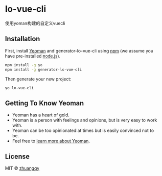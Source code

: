 # lo-vue-cli
使用yoman构建的自定义vuecli
## Installation

First, install [Yeoman](http://yeoman.io) and generator-lo-vue-cli using [npm](https://www.npmjs.com/) (we assume you have pre-installed [node.js](https://nodejs.org/)).

```bash
npm install -g yo
npm install -g generator-lo-vue-cli
```

Then generate your new project:

```bash
yo lo-vue-cli
```

## Getting To Know Yeoman

 * Yeoman has a heart of gold.
 * Yeoman is a person with feelings and opinions, but is very easy to work with.
 * Yeoman can be too opinionated at times but is easily convinced not to be.
 * Feel free to [learn more about Yeoman](http://yeoman.io/).

## License

MIT © [zhuangqy]()
